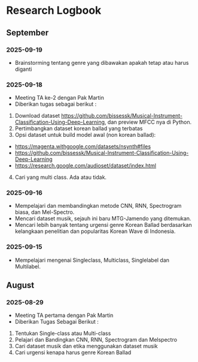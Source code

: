 # Research Logbook

## September

### 2025-09-19
- Brainstorming tentang genre yang dibawakan apakah tetap atau harus diganti

### 2025-09-18
- Meeting TA ke-2 dengan Pak Martin
- Diberikan tugas sebagai berikut :
1. Download dataset https://github.com/bissessk/Musical-Instrument-Classification-Using-Deep-Learning, dan preview MFCC nya di Python.
2. Pertimbangkan dataset korean ballad yang terbatas
3. Opsi dataset untuk build model awal (non korean ballad):
- https://magenta.withgoogle.com/datasets/nsynth#files
- https://github.com/bissessk/Musical-Instrument-Classification-Using-Deep-Learning
- https://research.google.com/audioset/dataset/index.html
4. Cari yang multi class. Ada atau tidak.





### 2025-09-16
- Mempelajari dan membandingkan metode CNN, RNN, Spectrogram biasa, dan Mel-Spectro.
- Mencari dataset musik, sejauh ini baru MTG-Jamendo yang ditemukan.
- Mencari lebih banyak tentang urgensi genre Korean Ballad berdasarkan kelangkaan penelitian dan popularitas Korean Wave di Indonesia.

### 2025-09-15
- Mempelajari mengenai Singleclass, Multiclass, Singlelabel dan Multilabel.

## August

### 2025-08-29
- Meeting TA pertama dengan Pak Martin 
- Diberikan Tugas Sebagai Berikut :
1. Tentukan Single-class atau Multi-class
2. Pelajari dan Bandingkan CNN, RNN, Spectrogram dan Melspectro
3. Cari dataset musik dan etika menggunakan dataset musik
4. Cari urgensi kenapa harus genre Korean Ballad